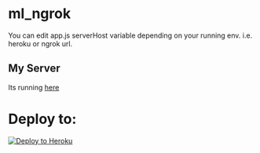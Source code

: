 # ml_ngrok

You can edit app.js serverHost variable depending on your running env. i.e. heroku or ngrok url.

## My Server
 Its running [here](maker-lab.herokuapp.com)

# Deploy to:
[![Deploy to Heroku](https://www.herokucdn.com/deploy/button.svg)](https://heroku.com/deploy)

